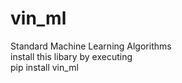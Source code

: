 # vin_ml
Standard Machine Learning Algorithms<br/>
install this libary by executing<br/>
pip install vin_ml
